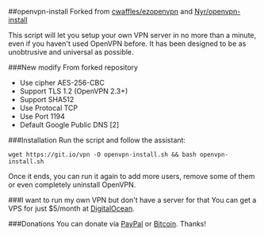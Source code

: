 ##openvpn-install
Forked from [cwaffles/ezopenvpn](https://github.com/cwaffles/ezopenvpn) and [Nyr/openvpn-install](https://github.com/Nyr/openvpn-install)

This script will let you setup your own VPN server in no more than a minute, even if you haven't used OpenVPN before. It has been designed to be as unobtrusive and universal as possible.

###New modify From forked repository

- Use cipher AES-256-CBC
- Support TLS 1.2 (OpenVPN 2.3+)
- Support SHA512
- Use Protocal TCP 
- Use Port 1194
- Default Google Public DNS [2]

###Installation
Run the script and follow the assistant:

`wget https://git.io/vpn -O openvpn-install.sh && bash openvpn-install.sh`

Once it ends, you can run it again to add more users, remove some of them or even completely uninstall OpenVPN.

###I want to run my own VPN but don't have a server for that
You can get a VPS for just $5/month at [DigitalOcean](https://m.do.co/c/9a33fb00e021).

###Donations
You can donate via [PayPal](https://www.paypal.me/fordantitrust/5) or [Bitcoin](https://www.coinbase.com/fordantitrust). Thanks!
